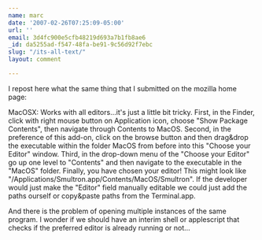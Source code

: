 ```yaml
---
name: marc
date: '2007-02-26T07:25:09-05:00'
url: ''
email: 3d4fc900e5cfb48219d693a7b1fb8ae6
_id: da5255ad-f547-48fa-be91-9c56d92f7ebc
slug: "/its-all-text/"
layout: comment

---
```


I repost here what the same thing that I submitted on the mozilla home page:

MacOSX: Works with all editors...it's just a little bit tricky. First, in the Finder, click with right mouse button on Application icon, choose "Show Package Contents", then navigate through Contents to MacOS. Second, in the preference of this add-on, click on the browse button and then drag&amp;drop the executable within the folder MacOS from before into this "Choose your Editor" window. Third, in the drop-down menu of the "Choose your Editor" go up one level to "Contents" and then navigate to the executable in the "MacOS" folder. Finally, you have chosen your editor! This might look like "/Applications/Smultron.app/Contents/MacOS/Smultron". If the developer would just make the "Editor" field manually editable we could just add the paths ourself or copy&amp;paste paths from the Terminal.app.

And there is the problem of opening multiple instances of the same program. I wonder if we should have an interim shell or applescript that checks if the preferred editor is already running or not...
